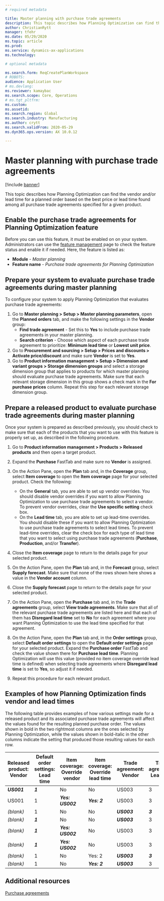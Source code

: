 ```yaml
---
# required metadata

title: Master planning with purchase trade agreements
description: This topic describes how Planning Optimization can find the vendor and/or lead time for a planned order based on the best price or lead time found in purchase trade agreements.
author: ChristianRytt
manager: tfehr
ms.date: 05/29/2020
ms.topic: article
ms.prod: 
ms.service: dynamics-ax-applications
ms.technology: 

# optional metadata

ms.search.form: ReqCreatePlanWorkspace
# ROBOTS: 
audience: Application User
# ms.devlang: 
ms.reviewer: kamaybac
ms.search.scope: Core, Operations
# ms.tgt_pltfrm: 
ms.custom: 
ms.assetid: 
ms.search.region: Global
ms.search.industry: Manufacturing
ms.author: crytt
ms.search.validFrom: 2020-05-29
ms.dyn365.ops.version: AX 10.0.12

---
```

# Master planning with purchase trade agreements

[!include [banner](../../includes/banner.md)]

This topic describes how Planning Optimization can find the vendor and/or lead time for a planned order based on the best price or lead time found among all purchase trade agreements specified for a given product.

## Enable the purchase trade agreements for Planning Optimization feature

Before you can use this feature, it must be enabled on on your system. Administrators can use the [feature management](../../fin-ops-core/fin-ops/get-started/feature-management/feature-management-overview.md) page to check the feature status and enable it if needed. Here, the feature is listed as:

- **Module** - *Master planning*
- **Feature name** - *Purchase trade agreements for Planning Optimization*

## Prepare your system to evaluate purchase trade agreements during master planning

To configure your system to apply Planning Optimization that evaluates purchase trade agreements:

1. Go to **Master planning \> Setup \> Master planning parameters**, open the **Planned orders** tab, and make the following settings in the **Vendor** group:
    - **Find trade agreement** - Set this to **Yes** to include purchase trade agreements in your master planning.
    - **Search criterion** - Choose which aspect of each purchase trade agreement to prioritize: **Minimum lead time** or **Lowest unit price**.
1. Go to **Procurement and sourcing > Setup > Prices and discounts > Activate price/discount** and make sure **Vendor** is set to **Yes**.
1. Go to **Product information management > Setup > Dimension and variant groups > Storage dimension groups** and select a storage dimension group that applies to products for which master planning should evaluate purchase trade agreements. Make sure that each relevant storage dimension in this group shows a check mark in the **For purchase prices** column. Repeat this step for each relevant storage dimension group.

## Prepare a released product to evaluate purchase trade agreements during master planning

Once your system is prepared as described previously, you should check to make sure that each of the products that you want to use with this feature is properly set up, as described in the following procedure.

1. Go to **Product information management > Products > Released products** and then open a target product.

1. Expand the **Purchase** FastTab and make sure no **Vendor** is assigned.

1. On the Action Pane, open the **Plan** tab and, in the **Coverage** group, select **Item coverage** to open the **Item coverage** page for your selected product. Check the following:

    - On the **General** tab, you are able to set up vendor overrides. You should disable vendor overrides if you want to allow Planning Optimization to use purchase trade agreements to select a vendor. To prevent vendor overrides, clear the **Use specific setting** check box.
    - On the **Lead time** tab, you are able to set up lead-time overrides. You should disable these if you want to allow Planning Optimization to use purchase trade agreements to select lead times. To prevent lead-time overrides, clear the check box for each type of lead time that you want to select using purchase trade agreements (**Purchase**, **Production**, and/or **Transfer**).

1. Close the **Item coverage** page to return to the details page for your selected product.

1. On the Action Pane, open the **Plan** tab and, in the **Forecast** group, select **Supply forecast**. Make sure that none of the rows shown here shows a value in the **Vendor account** column.

1. Close the **Supply forecast** page to return to the details page for your selected product.

1. On the Action Pane, open the **Purchase** tab and, in the **Trade agreements** group, select **View trade agreements**. Make sure that all of the relevant purchase trade agreements are listed here and that each of them has **Disregard lead time** set to **No** for each agreement where you want Planning Optimization to use the lead time specified for that agreement.

1. On the Action Pane, open the **Plan** tab and, in the **Order settings** group, select **Default order settings** to open the **Default order settings** page for your selected product. Expand the **Purchase order** FastTab and check the value shown there for **Purchase lead time**. Planning Optimization will use this value (provided no item coverage override lead time is defined) when selecting trade agreements where **Disregard lead time** is set to **Yes**, so adjust it if needed.

1. Repeat this procedure for each relevant product.

## Examples of how Planning Optimization finds vendor and lead times

The following table provides examples of how various settings made for a released product and its associated purchase trade agreements will affect the values found for the resulting planned purchase order. The values shown in bold in the two rightmost columns are the ones selected by Planning Optimization, while the values shown in bold-italic in the other columns indicate the setting that produced those resulting values for each row.

| **Released product: Vendor** | **Default order settings: Lead time** | **Item coverage: Override vendor** | **Item coverage: Override lead time** | **Trade agreement: Vendor** | **Trade agreement: Lead time** | **Trade agreement: Disregard lead time** | **Resulting vendor** | **Resulting lead time** |
| --- | --- | --- | --- | --- | --- | --- | --- | --- |
| ***US001*** | ***1*** | No | No | US003 | 3 | NO | **US001** | **1** |
| US001 | 1 | ***Yes: US002*** | ***Yes: 2*** | US003 | 3 | NO | **US002** | **2** |
| *(blank)* | 1 | No | No | ***US003*** | ***3*** | NO | **US003** | **3** |
| *(blank)* | ***1*** | No | No | ***US003*** | 3 | YES | **US003** | **1** |
| *(blank)* | ***1*** | ***Yes: US002*** | No | US003 | 3 | NO | **US002** | **1** |
| *(blank)* | ***1*** | ***Yes: US002*** | No | US003 | 3 | NO | **US002** | **1** |
| *(blank)* | 1 | No | Yes: 2 | ***US003*** | ***3*** | NO | **US003** | **3** |
| *(blank)* | 1 | No | ***Yes: 2*** | ***US003*** | 3 | YES | **US003** | **2** |

## Additional resources

[Purchase agreements](../../procurement/purchase-agreements.md)
